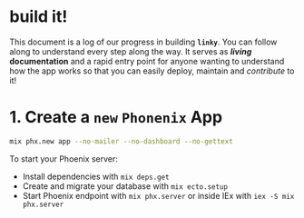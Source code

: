 # build it!

This document is a log 
of our progress in building
**`linky`**.
You can follow along 
to understand every step along the way.
It serves as **_living_ documentation**
and a rapid entry point 
for anyone wanting to understand
how the app works 
so that you can easily
deploy, maintain and _contribute_ to it! 

# 1. Create a `new` `Phonenix` App

```sh
mix phx.new app --no-mailer --no-dashboard --no-gettext
```



To start your Phoenix server:

  * Install dependencies with `mix deps.get`
  * Create and migrate your database with `mix ecto.setup`
  * Start Phoenix endpoint with `mix phx.server` or inside IEx with `iex -S mix phx.server`